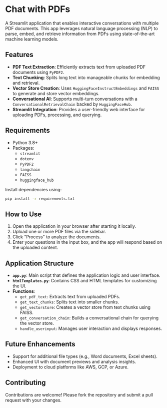 # Chat with PDFs

A Streamlit application that enables interactive conversations with multiple PDF documents. This app leverages natural language processing (NLP) to parse, embed, and retrieve information from PDFs using state-of-the-art machine learning models.

## Features

- **PDF Text Extraction**: Efficiently extracts text from uploaded PDF documents using `PyPDF2`.
- **Text Chunking**: Splits long text into manageable chunks for embedding and retrieval.
- **Vector Store Creation**: Uses `HuggingFaceInstructEmbeddings` and `FAISS` to generate and store vector embeddings.
- **Conversational AI**: Supports multi-turn conversations with a `ConversationalRetrievalChain` backed by `HuggingFaceHub`.
- **Streamlit Integration**: Provides a user-friendly web interface for uploading PDFs, processing, and querying.

## Requirements

- Python 3.8+
- Packages:
  - `streamlit`
  - `dotenv`
  - `PyPDF2`
  - `langchain`
  - `FAISS`
  - `huggingface_hub`

Install dependencies using:

```bash
pip install -r requirements.txt
```

## How to Use

1. Open the application in your browser after starting it locally.
2. Upload one or more PDF files via the sidebar.
3. Click "Process" to analyze the documents.
4. Enter your questions in the input box, and the app will respond based on the uploaded content.

## Application Structure

- **`app.py`**: Main script that defines the application logic and user interface.
- **`htmlTemplates.py`**: Contains CSS and HTML templates for customizing the UI.
- **Functions**:
  - `get_pdf_text`: Extracts text from uploaded PDFs.
  - `get_text_chunks`: Splits text into smaller chunks.
  - `get_vectorstore`: Creates a vector store from text chunks using FAISS.
  - `get_conversation_chain`: Builds a conversational chain for querying the vector store.
  - `handle_userinput`: Manages user interaction and displays responses.

## Future Enhancements

- Support for additional file types (e.g., Word documents, Excel sheets).
- Enhanced UI with document previews and analysis insights.
- Deployment to cloud platforms like AWS, GCP, or Azure.

## Contributing

Contributions are welcome! Please fork the repository and submit a pull request with your changes.
